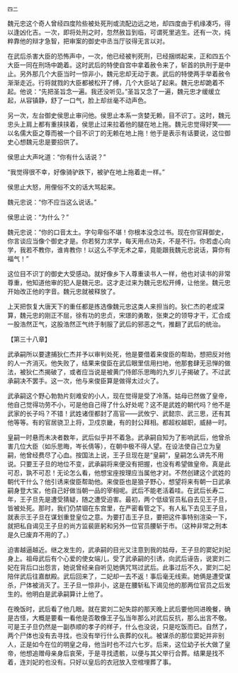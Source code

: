     四二 

   魏元忠这个奇人曾经四度险些被处死刑或流配边远之地，却四度由于机缘凑巧，得以逢凶化吉。一次，即将处刑之时，忽然赦旨到临，可谓死里逃生。还有一次，纯粹靠他的辩才急智，把审案的御史中丞当厅驳得无言以对。

   在武后杀害大臣的恐怖声中，一次，他已经被判死刑，已经捆绑起来，正和四五个大臣一同在刑场中跪着。这时武后的特使自宫中拿着赦令来了，斩首的执刑于是中止。另外那几个大臣当时一惊非小，魏元忠却无动于衷。武后的特使两手举着赦令渐渐走近。行将就戮的大臣都被松开了缚，几个大臣站了起来。魏元忠却跪着不起。他说：“先把圣旨念一遍。我还没听见。”圣旨又念了一遍，魏元忠才缓缓立起，从容镇静，舒了一口气，脸上却丝毫不动声色。

   另一次，左台御史侯思止审问他。侯思止本系一贪婪无赖，目不识丁。这时，魏元忠头上肩上都有重挟挟着，侯思止过来拉着他的腿在地上拖。魏元忠觉得好笑——以名儒大臣之尊而被一个目不识丁的无赖在地上拖！他于是表示有话要说，这位御史心想魏元忠是要招供了。

   侯思止大声叱道：“你有什么话说？”

   “我觉得很不幸，好像骑驴跌下，被驴在地上拖着走一样。”

   侯思止大怒，用俚俗不文的话大骂起来。

   魏元忠说：“你不应当这么说话。”

   侯思止说：“为什么？”

   魏元忠说：“你的口音太土。字句卑俗不堪！你根本没念过书。现在你官拜御史，你言谈应当像个御史才是。你若努力求学，每天用点功夫，不是不行。你若虚心向学，我若不教你，谁肯教你！以这么不学无术之辈，竟能跟我魏元忠说话，算你有福气！”

   这位目不识丁的御史大受感动。就好像乡下人尊重读书人一样，他也对读书的非常尊重，他知道他审的犯人是魏元忠。这才走过来为魏元忠松开缚，让他坐。魏元忠开始改正他的字音。魏元忠就被释放了。

   上天把恢复大唐天下的重任都是拣选像魏元忠这类人来担当的。狄仁杰的老成深算，魏元忠的刚正不屈，徐有功的忠贞，宋璟的勇敢，张柬之的领导才干，汇合成一股浩然正气，这股浩然正气终于制服了武后的邪恶之气，推翻了武后的统治。

   【第三十八章】

   武承嗣所以要逮捕狄仁杰并予以审判处死，他是要借着来俊臣的帮助，想把反对他的人一齐消灭。他失败了，结果来俊臣在武后眼里信用扫地，他那套肆无忌惮的做法，被狄仁杰揭破了，或者应当说是被黄门侍郎乐思晦的九岁儿子揭破了。不过武承嗣决不罢手。这一次，他与来俊臣算是做得太过火了。

   武承嗣这个野心勃勃片刻难安的小人，现在觉得是受了冷落。姑母已然做了皇帝，他自己觉得功劳不小，可是他自己得了什么好处呢？这不是武姓的朝代吗？他不是武家的长子吗？不错！武姓诸侄都封了高官——武攸宁、武懿宗、武三思，还有其他等等。有的官居骁卫上将，卫戍京畿，有的封公拜相。都超权越职，威赫一时。

   皇嗣一时悬而未决者数年，武后似乎并不着急。武承嗣自知为了影响武后，他曾杀害几位大臣（如乐思晦，岑长倩等），在朝中极不得人望。在设法使自己立为皇嗣，他曾经费尽了心血。按国法上说，王子旦现在是“皇嗣”，皇嗣怎么讲先不用说。只要王子旦的地位不变，武承嗣将来便没有把握，也没有希望做皇帝。真是此可忍，孰不可忍！无论怎么看，他想宝座按理应当属他才对。不然创建这个武姓的朝代干什么？他引诱来俊臣帮助他。来俊臣也是狼子野心，想望将来有朝一日武承嗣身登大宝，他自己好做当朝一品的宰相呢。武后不能老活着哇。在武后长寿二年，王子旦先是遭受猜疑，随之遭受迫害。最初，两个低级官员私自去见王子旦，皆被处死。那时，我们仍禁锢在东宫里，在严密看管之下。有人私下去见王子旦，就表示王子旦在谋划重登皇位之意。为要打击王子旦，要把这件事特别渲染一下，就把私自谒见王子旦的尚方监裴匪躬和另外一位官员腰斩于市。（这种非常之刑本是久已废弃不用的了。）

   迫害越逼越近。继之发生的，武承嗣的目光又注意到我的姑母，王子旦的窦妃刘妃身上。祖母武后有个心爱的使女端儿，受了武承嗣的引诱，向武后诬告，说窦刘二妃在背后口出怨言，她说曾经亲自听见她俩咒骂过武后。此事过后不久，窦刘二妃陪伴武后往嘉猷殿。武后回来了，二妃却一去不返！事后毫无线索。她俩是遭受谋杀，尸体被消灭了。王子旦一惊非小，这是在腰斩私下谒见他的那两位官员之后发生的。他明白是武承嗣算计上他了。

   在晚饭时，武后看了他几眼。就在窦刘二妃失踪的那天晚上武后要他同进晚餐，确是古怪，大概是要看一看他是否敢像王子弘当年那么对武后反抗，那么出言不敬。可是王子旦仍然是一副恭顺的孝子的样子，什么也没说，只是吃饭而已。自然了，两个尸体也没有去寻找，也没有举行什么丧葬的仪礼。被谋杀的那位窦妃并非别人，正是如今在位的明皇之母，他当时也不过六七岁。后来，这位幼子长大做了皇帝，他想追赠母亲身后哀荣，于是寻找遗骸，以便与其父举行合葬。结果是找不着，连刘妃的也没有。只好以皇后的衣冠放入空棺埋葬了事。

